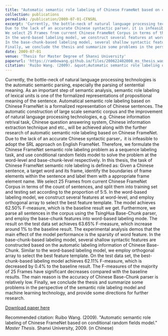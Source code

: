 ```yaml
---
title: "Automatic semantic role labeling of Chinese FrameNet based on conditional random fields model (in Chinese)"
collection: publications
permalink: /publication/2009-07-01-CFNSRL
excerpt: 'Currently, the bottle-neck of natural language processing technologies is the automatic semantic parsing, especially the parsing of sentential meaning. As an important step of semantic analysis, semantic role labeling of lexical units is one of  the formalized representations of propositional meaning of the sentence. Automatical semantic role labeling based on Chinese FrameNet is a formalized representation of Chinese sentences. The automatic construction of large scale semantic corpus and the improvement of natural language processing technologies, e.g. Chinese information retrival task, Chinese question answering system, Chinese information extraction technique and etc., will be achieved along with the further research of automatic semantic role labeling based on Chinese FrameNet.
Due to the lack of an accurate Chinese syntactic parser，it is infeasible to adopt the SRL approach on English FrameNet. Therefore, we formulate the Chinese FrameNet semantic role labeling problem as a sequence labeling task, and use conditional random fields model to solve the problem at the word-level and base-chunk-level respectively. In this thesis, the task of Chinese FrameNet semantic role labeling is defined as: Given a Chinese sentence, a target word and its frame, identify the boundaries of frame elements within the sentence and label them with a appropriate frame element name.
We select 25 Frames from current Chinese FrameNet Corpus in terms of the count of sentences, and split them into training set and testing set according to the proportion of 5:5. 
In the word-based labeling model, we construct several features at word-level, and employ orthogonal array to select the best feature template. The model achieves 62.50% F-measure, which is the baseline result we get. Furthermore, we parse all sentences in the corpus using the TsingHua Base-Chunk parser, and employ the base-chunk features into word-based labeling mode. The result on the test data set achieves 63.65% F-measure, which increase around 1% to the baseline result. The experimental analysis demos that the main effect of the model performance is the sparsity of word feature.
In the base-chunk-based labeling model, several shallow syntactic features are constructed based on the automatic labeling information of Chinese Base-Chunk. Similar to the word-based labeling model, we employ orthogonal array to select the best feature template. On the test data set, the best-chunk-based labeling model achieves 62.11% F-measure, which is decreased by 0.4% to the baseline result. The F-measures of the majority of 25 Frames have significant decreases compared with the baseline results. The main reason is the accuracy of Chinese Base-Chunk parser is relatively low. 
Finally, we conclude the thesis and summarize some problems in the perspective of the semantic role labeling model and machine learning technology, and provide some directions for further research.'
date: 2009-07-01
venue: 'Thesis for Master Degree of Shanxi University'
paperurl: 'https://rambowang.github.io/files/200622402008_ms_thesis_wangrb.pdf'
citation: 'Ruibo Wang. (2009). &quot;Automatic semantic role labeling of Chinese FrameNet based on conditional random fields model.&quot; <i>Master Thesis</i>. Shanxi University, 2009. (in Chinese)' 
---
```


Currently, the bottle-neck of natural language processing technologies is the automatic semantic parsing, especially the parsing of sentential meaning. As an important step of semantic analysis, semantic role labeling of lexical units is one of  the formalized representations of propositional meaning of the sentence. Automatical semantic role labeling based on Chinese FrameNet is a formalized representation of Chinese sentences. The automatic construction of large scale semantic corpus and the improvement of natural language processing technologies, e.g. Chinese information retrival task, Chinese question answering system, Chinese information extraction technique and etc., will be achieved along with the further research of automatic semantic role labeling based on Chinese FrameNet.
Due to the lack of an accurate Chinese syntactic parser，it is infeasible to adopt the SRL approach on English FrameNet. Therefore, we formulate the Chinese FrameNet semantic role labeling problem as a sequence labeling task, and use conditional random fields model to solve the problem at the word-level and base-chunk-level respectively. In this thesis, the task of Chinese FrameNet semantic role labeling is defined as: Given a Chinese sentence, a target word and its frame, identify the boundaries of frame elements within the sentence and label them with a appropriate frame element name.
We select 25 Frames from current Chinese FrameNet Corpus in terms of the count of sentences, and split them into training set and testing set according to the proportion of 5:5. 
In the word-based labeling model, we construct several features at word-level, and employ orthogonal array to select the best feature template. The model achieves 62.50% F-measure, which is the baseline result we get. Furthermore, we parse all sentences in the corpus using the TsingHua Base-Chunk parser, and employ the base-chunk features into word-based labeling mode. The result on the test data set achieves 63.65% F-measure, which increase around 1% to the baseline result. The experimental analysis demos that the main effect of the model performance is the sparsity of word feature.
In the base-chunk-based labeling model, several shallow syntactic features are constructed based on the automatic labeling information of Chinese Base-Chunk. Similar to the word-based labeling model, we employ orthogonal array to select the best feature template. On the test data set, the best-chunk-based labeling model achieves 62.11% F-measure, which is decreased by 0.4% to the baseline result. The F-measures of the majority of 25 Frames have significant decreases compared with the baseline results. The main reason is the accuracy of Chinese Base-Chunk parser is relatively low. 
Finally, we conclude the thesis and summarize some problems in the perspective of the semantic role labeling model and machine learning technology, and provide some directions for further research.

[Download paper here](https://rambowang.github.io/files/200622402008_ms_thesis_wangrb.pdf)

Recommended citation: Ruibo Wang. (2009). &quot;Automatic semantic role labeling of Chinese FrameNet based on conditional random fields model.&quot; <i>Master Thesis</i>. Shanxi University, 2009. (in Chinese)



























